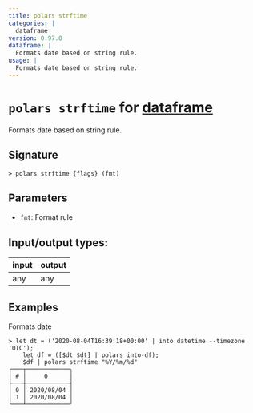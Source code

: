 ```yaml
---
title: polars strftime
categories: |
  dataframe
version: 0.97.0
dataframe: |
  Formats date based on string rule.
usage: |
  Formats date based on string rule.
---
```

<!-- This file is automatically generated. Please edit the command in https://github.com/nushell/nushell instead. -->

# `polars strftime` for [dataframe](/commands/categories/dataframe.md)

<div class='command-title'>Formats date based on string rule.</div>

## Signature

```> polars strftime {flags} (fmt)```

## Parameters

 -  `fmt`: Format rule


## Input/output types:

| input | output |
| ----- | ------ |
| any   | any    |

## Examples

Formats date
```nu
> let dt = ('2020-08-04T16:39:18+00:00' | into datetime --timezone 'UTC');
    let df = ([$dt $dt] | polars into-df);
    $df | polars strftime "%Y/%m/%d"
╭───┬────────────╮
│ # │     0      │
├───┼────────────┤
│ 0 │ 2020/08/04 │
│ 1 │ 2020/08/04 │
╰───┴────────────╯

```
